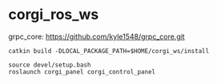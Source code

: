 # corgi_ros_ws

grpc_core: https://github.com/kyle1548/grpc_core.git

```
catkin build -DLOCAL_PACKAGE_PATH=$HOME/corgi_ws/install
```

```
source devel/setup.bash
roslaunch corgi_panel corgi_control_panel
```